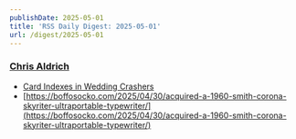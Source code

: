 ```yaml
---
publishDate: 2025-05-01
title: 'RSS Daily Digest: 2025-05-01'
url: /digest/2025-05-01
---
```


### [Chris Aldrich](https://boffosocko.com/)

  * [Card Indexes in Wedding Crashers](https://boffosocko.com/2025/04/30/card-indexes-in-wedding-crashers/)
  * [https://boffosocko.com/2025/04/30/acquired-a-1960-smith-corona-skyriter-ultraportable-typewriter/](https://boffosocko.com/2025/04/30/acquired-a-1960-smith-corona-skyriter-ultraportable-typewriter/)
  
